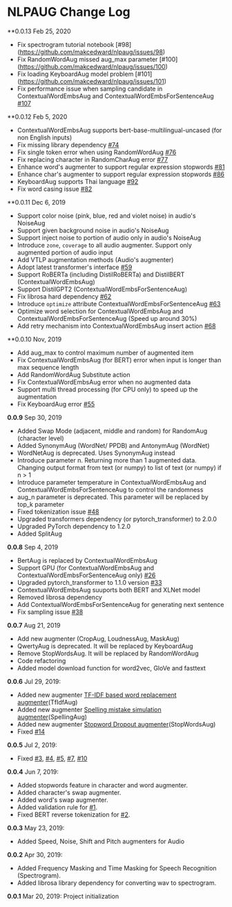 NLPAUG Change Log
================

**0.0.13 Feb 25, 2020
*   Fix spectrogram tutorial notebook [#98] (https://github.com/makcedward/nlpaug/issues/98)
*   Fix RandomWordAug missed aug_max parameter [#100] (https://github.com/makcedward/nlpaug/issues/100)
*   Fix loading KeyboardAug model problem [#101] (https://github.com/makcedward/nlpaug/issues/101)
*   Fix performance issue when sampling candidate in ContextualWordEmbsAug and ContextualWordEmbsForSentenceAug [#107](https://github.com/makcedward/nlpaug/issues/107)

**0.0.12 Feb 5, 2020
*   ContextualWordEmbsAug supports bert-base-multilingual-uncased (for non English inputs)
*   Fix missing library dependency [#74](https://github.com/makcedward/nlpaug/issues/74)
*   Fix single token error when using RandomWordAug [#76](https://github.com/makcedward/nlpaug/issues/76)
*   Fix replacing character in RandomCharAug error [#77](https://github.com/makcedward/nlpaug/issues/77)
*   Enhance word's augmenter to support regular expression stopwords [#81](https://github.com/makcedward/nlpaug/issues/81)
*   Enhance char's augmenter to support regular expression stopwords [#86](https://github.com/makcedward/nlpaug/issues/86)
*   KeyboardAug supports Thai language [#92](https://github.com/makcedward/nlpaug/pull/92)
*   Fix word casing issue [#82](https://github.com/makcedward/nlpaug/issues/82)

**0.0.11 Dec 6, 2019
*   Support color noise (pink, blue, red and violet noise) in audio's NoiseAug
*   Support given background noise in audio's NoiseAug
*   Support inject noise to portion of audio only in audio's NoiseAug
*   Introduce `zone`, `coverage` to all audio augmenter. Support only augmented portion of audio input
*   Add VTLP augmentation methods (Audio's augmenter)
*   Adopt latest transformer's interface [#59](https://github.com/makcedward/nlpaug/pull/59)
*   Support RoBERTa (including DistilRoBERTa) and DistilBERT (ContextualWordEmbsAug)
*   Support DistilGPT2 (ContextualWordEmbsForSentenceAug)
*   Fix librosa hard dependency [#62](https://github.com/makcedward/nlpaug/issues/62)
*   Introduce `optimize` attribute ContextualWordEmbsForSentenceAug [#63](https://github.com/makcedward/nlpaug/pull/63)
*   Optimize word selection for ContextualWordEmbsAug and ContextualWordEmbsForSentenceAug (Speed up around 30%)
*   Add retry mechanism into ContextualWordEmbsAug insert action [#68](https://github.com/makcedward/nlpaug/issues/68)

**0.0.10 Nov, 2019
*   Add aug_max to control maximum number of augmented item
*   Fix ContextualWordEmbsAug (for BERT) error when input is longer than max sequence length
*   Add RandomWordAug Substitute action
*	Fix ContextualWordEmbsAug error when no augmented data
*   Support multi thread processing (for CPU only) to speed up the augmentation
*   Fix KeyboardAug error [#55](https://github.com/makcedward/nlpaug/issues/55)

**0.0.9** Sep 30, 2019
*   Added Swap Mode (adjacent, middle and random) for RandomAug (character level)
*   Added SynonymAug (WordNet/ PPDB) and AntonymAug (WordNet)
*   WordNetAug is deprecated. Uses SynonymAug instead
*   Introduce parameter n. Returning more than 1 augmented data. Changing output format from text (or numpy) to list of text (or numpy) if n > 1
*   Introduce parameter temperature in ContextualWordEmbsAug and ContextualWordEmbsForSentenceAug to control the randomness
*   aug_n parameter is deprecated. This parameter will be replaced by top_k parameter
*   Fixed tokenization issue  [#48](https://github.com/makcedward/nlpaug/issues/48)
*   Upgraded transformers dependency (or pytorch_transformer) to 2.0.0
*   Upgraded PyTorch dependency to 1.2.0
*   Added SplitAug

**0.0.8** Sep 4, 2019
*   BertAug is replaced by ContextualWordEmbsAug
*   Support GPU (for ContextualWordEmbsAug and ContextualWordEmbsForSentenceAug only) [#26](https://github.com/makcedward/nlpaug/issues/26)
*   Upgraded pytorch_transformer to 1.1.0 version [#33](https://github.com/makcedward/nlpaug/issues/33)
*   ContextualWordEmbsAug suuports both BERT and XLNet model
*   Removed librosa dependency
*   Add ContextualWordEmbsForSentenceAug for generating next sentence
*   Fix sampling issue [#38](https://github.com/makcedward/nlpaug/issues/38)

**0.0.7** Aug 21, 2019
*   Add new augmenter (CropAug, LoudnessAug, MaskAug)
*   QwertyAug is deprecated. It will be replaced by KeyboardAug
*   Remove StopWordsAug. It will be replaced by RandomWordAug
*   Code refactoring
*   Added model download function for word2vec, GloVe and fasttext

**0.0.6** Jul 29, 2019:
*   Added new augmenter [TF-IDF based word replacement augmenter](https://arxiv.org/pdf/1904.12848.pdf)(TfIdfAug)
*   Added new augmenter [Spelling mistake simulation augmenter](https://arxiv.org/pdf/1711.02173.pdf)(SpellingAug)
*   Added new augmenter [Stopword Dropout augmenter](https://arxiv.org/pdf/1809.02079.pdf)(StopWordsAug)
*   Fixed [#14](https://github.com/makcedward/nlpaug/issues/14)

**0.0.5** Jul 2, 2019:
-   Fixed [#3](https://github.com/makcedward/nlpaug/issues/3), [#4](https://github.com/makcedward/nlpaug/issues/4), [#5](https://github.com/makcedward/nlpaug/issues/5), [#7](https://github.com/makcedward/nlpaug/issues/7), [#10](https://github.com/makcedward/nlpaug/issues/10)

**0.0.4** Jun 7, 2019:
-   Added stopwords feature in character and word augmenter.
-   Added character's swap augmenter.
-   Added word's swap augmenter.
-   Added validation rule for [#1](https://github.com/makcedward/nlpaug/issues/1).
-   Fixed BERT reverse tokenization for [#2](https://github.com/makcedward/nlpaug/issues/2).

**0.0.3** May 23, 2019:
-   Added Speed, Noise, Shift and Pitch augmenters for Audio

**0.0.2** Apr 30, 2019:
-   Added Frequency Masking and Time Masking for Speech Recognition (Spectrogram).
-   Added librosa library dependency for converting wav to spectrogram.

**0.0.1** Mar 20, 2019: Project initialization